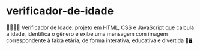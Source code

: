 # verificador-de-idade
🧒👩👨🧓 Verificador de Idade: projeto em HTML, CSS e JavaScript que calcula a idade, identifica o gênero e exibe uma mensagem com imagem correspondente à faixa etária, de forma interativa, educativa e divertida 🎉🖥️.

